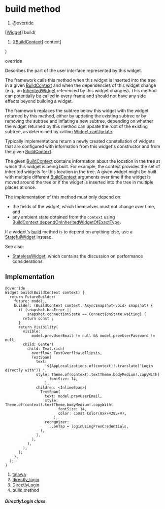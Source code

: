 
<div>

# build method

</div>


<div>

1.  @[override](https://api.flutter.dev/flutter/dart-core/override-constant.html)

</div>

[[Widget](https://api.flutter.dev/flutter/widgets/Widget-class.html)]
build(

1.  [[[BuildContext](https://api.flutter.dev/flutter/widgets/BuildContext-class.md)]
    context]

)


override




Describes the part of the user interface represented by this widget.

The framework calls this method when this widget is inserted into the
tree in a given
[BuildContext](https://api.flutter.dev/flutter/widgets/BuildContext-class.html)
and when the dependencies of this widget change (e.g., an
[InheritedWidget](https://api.flutter.dev/flutter/widgets/InheritedWidget-class.md)
referenced by this widget changes). This method can potentially be
called in every frame and should not have any side effects beyond
building a widget.

The framework replaces the subtree below this widget with the widget
returned by this method, either by updating the existing subtree or by
removing the subtree and inflating a new subtree, depending on whether
the widget returned by this method can update the root of the existing
subtree, as determined by calling
[Widget.canUpdate](https://api.flutter.dev/flutter/widgets/Widget/canUpdate.html).

Typically implementations return a newly created constellation of
widgets that are configured with information from this widget\'s
constructor and from the given
[BuildContext](https://api.flutter.dev/flutter/widgets/BuildContext-class.html).

The given
[BuildContext](https://api.flutter.dev/flutter/widgets/BuildContext-class.html)
contains information about the location in the tree at which this widget
is being built. For example, the context provides the set of inherited
widgets for this location in the tree. A given widget might be built
with multiple different
[BuildContext](https://api.flutter.dev/flutter/widgets/BuildContext-class.html)
arguments over time if the widget is moved around the tree or if the
widget is inserted into the tree in multiple places at once.

The implementation of this method must only depend on:

-   the fields of the widget, which themselves must not change over
    time, and
-   any ambient state obtained from the `context` using
    [BuildContext.dependOnInheritedWidgetOfExactType](https://api.flutter.dev/flutter/widgets/BuildContext/dependOnInheritedWidgetOfExactType.html).

If a widget\'s
[build](../../widgets_directly_login/DirectlyLogin/build.md) method is
to depend on anything else, use a
[StatefulWidget](https://api.flutter.dev/flutter/widgets/StatefulWidget-class.html)
instead.

See also:

-   [StatelessWidget](https://api.flutter.dev/flutter/widgets/StatelessWidget-class.html),
    which contains the discussion on performance considerations.



## Implementation

``` language-dart
@override
Widget build(BuildContext context) {
  return FutureBuilder(
    future: model.,
    builder: (BuildContext context, AsyncSnapshot<void> snapshot) {
      if (snapshot.hasError ||
          snapshot.connectionState == ConnectionState.waiting) {
        return const ;
      }
      return Visibility(
        visible:
            model.prevUserEmail != null && model.prevUserPassword != null,
        child: Center(
          child: Text.rich(
            overflow: TextOverflow.ellipsis,
            TextSpan(
              text:
                  '${AppLocalizations.of(context)!.translate("Login directly with")} ',
              style: Theme.of(context).textTheme.bodyMedium!.copyWith(
                    fontSize: 14,
                  ),
              children: <InlineSpan>[
                TextSpan(
                  text: model.prevUserEmail,
                  style: Theme.of(context).textTheme.bodyMedium!.copyWith(
                        fontSize: 14,
                        color: const Color(0xFF4285F4),
                      ),
                  recognizer: 
                    ..onTap = loginUsingPrevCredentials,
                ),
              ],
            ),
          ),
        ),
      );
    },
  );
}
```







1.  [talawa](../../index.md)
2.  [directly_login](../../widgets_directly_login/)
3.  [DirectlyLogin](../../widgets_directly_login/DirectlyLogin-class.md)
4.  build method

##### DirectlyLogin class







